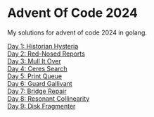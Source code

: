# Advent Of Code 2024

My solutions for advent of code 2024 in golang.

[Day 1: Historian Hysteria](./day01/)<br>
[Day 2: Red-Nosed Reports](./day02/)<br>
[Day 3: Mull It Over](./day03/)<br>
[Day 4: Ceres Search](./day04/)<br>
[Day 5: Print Queue](./day05/)<br>
[Day 6: Guard Gallivant](./day06/)<br>
[Day 7: Bridge Repair](./day07)<br>
[Day 8: Resonant Collinearity](./day08)<br>
[Day 9: Disk Fragmenter](./day09)<br>

